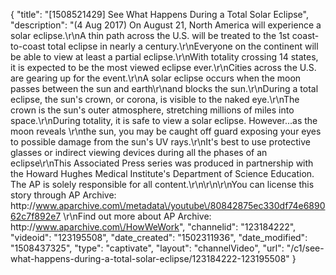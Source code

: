 {
    "title": "[1508521429] See What Happens During a Total Solar Eclipse",
    "description": "(4 Aug 2017) On August 21, North America will experience a solar eclipse.\r\nA thin path across the U.S. will be treated to the 1st coast-to-coast total eclipse in nearly a century.\r\nEveryone on the continent will be able to view at least  a partial eclipse.\r\nWith totality crossing 14 states, it is expected to be the most viewed eclipse ever.\r\nCities across the U.S.  are gearing up for the event.\r\nA solar eclipse occurs when the moon passes between the sun and earth\r\nand blocks the sun.\r\nDuring a total eclipse, the sun's crown, or corona, is visible to the naked eye.\r\nThe crown is the sun's outer atmosphere, stretching millions of miles into space.\r\nDuring totality, it is safe to view a solar eclipse. However...as the moon reveals \r\nthe sun, you may be caught off guard exposing your eyes to possible damage from the sun's UV rays.\r\nIt's best to use protective glasses or indirect viewing devices during all the phases of an eclipse\r\nThis Associated Press series was produced in partnership with the Howard Hughes Medical Institute's Department of Science Education. The AP is solely responsible for all content.\r\n\r\n\r\nYou can license this story through AP Archive: http:\/\/www.aparchive.com\/metadata\/youtube\/80842875ec330df74e689062c7f892e7 \r\nFind out more about AP Archive: http:\/\/www.aparchive.com\/HowWeWork",
    "channelid": "123184222",
    "videoid": "123195508",
    "date_created": "1502311936",
    "date_modified": "1508437325",
    "type": "captivate",
    "layout": "channelVideo",
    "url": "\/c1\/see-what-happens-during-a-total-solar-eclipse\/123184222-123195508"
}